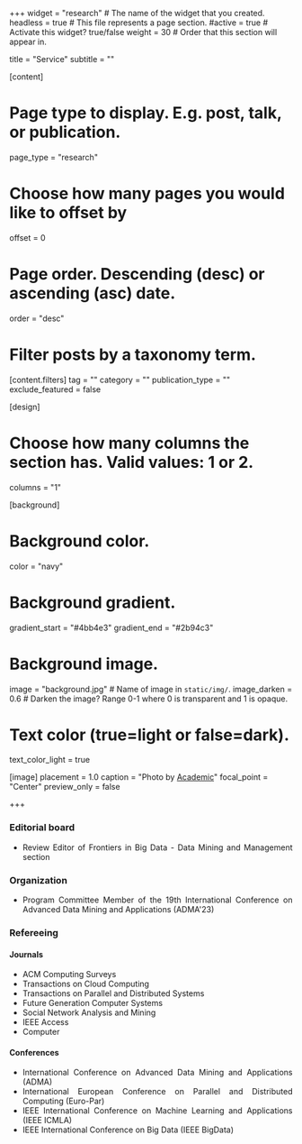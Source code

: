 +++
widget = "research"  # The name of the widget that you created.
headless = true  # This file represents a page section.
#active = true  # Activate this widget? true/false
weight = 30 # Order that this section will appear in.

title = "Service"
subtitle = ""


[content]
  # Page type to display. E.g. post, talk, or publication.
  page_type = "research"
  
  
  # Choose how many pages you would like to offset by
  offset = 0

  # Page order. Descending (desc) or ascending (asc) date.
  order = "desc"

  # Filter posts by a taxonomy term.
  [content.filters]
    tag = ""
    category = ""
    publication_type = ""
    exclude_featured = false

[design]
  # Choose how many columns the section has. Valid values: 1 or 2.
  columns = "1"


[background]
  # Background color.
  color = "navy"
  
  # Background gradient.
  gradient_start = "#4bb4e3"
  gradient_end = "#2b94c3"
  
  # Background image.
  image = "background.jpg"  # Name of image in `static/img/`.
  image_darken = 0.6  # Darken the image? Range 0-1 where 0 is transparent and 1 is opaque.

  # Text color (true=light or false=dark).
  text_color_light = true

[image]
placement = 1.0
caption = "Photo by [Academic](https://sourcethemes.com/academic/)"
focal_point = "Center"
preview_only = false

+++
<div style="text-align: justify">
<h3>Editorial board</h3>
<ul>
<li>Review Editor of Frontiers in Big Data - Data Mining and Management section</li>
</ul>

<h3>Organization</h3>
<ul>
<li>Program Committee Member of the 19th International Conference on Advanced Data Mining and Applications (ADMA'23)</li>
</ul>

<h3>Refereeing</h3>
<h4>Journals</h4>
<ul>
<li>ACM Computing Surveys</li>
<li>Transactions on Cloud Computing</li>
<li>Transactions on Parallel and Distributed Systems</li>
<li>Future Generation Computer Systems</li>
<li>Social Network Analysis and Mining</li>
<li>IEEE Access</li>
<li>Computer</li>

</ul>
<h4>Conferences</h4>
<ul>
<li>International Conference on Advanced Data Mining and Applications (ADMA)</li>
<li>International European Conference on Parallel and Distributed Computing (Euro-Par)</li>
<li>IEEE International Conference on Machine Learning and Applications (IEEE ICMLA)</li>
<li>IEEE International Conference on Big Data (IEEE BigData)</li>
</ul>

</div>

